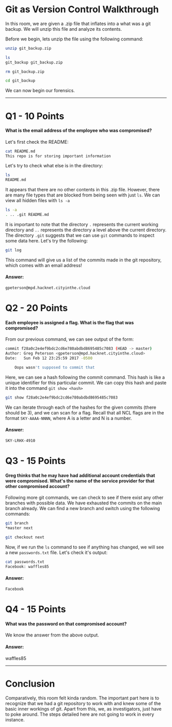 # Git as Version Control Walkthrough
In this room, we are given a .zip file that inflates into a what was a git backup. We will unzip this file and analyze its contents.

Before we begin, lets unzip the file using the following command:

```bash
unzip git_backup.zip
```

```bash
ls
git_backup git_backup.zip
```

```bash
rm git_backup.zip
```

```bash
cd git_backup
```

We can now begin our forensics.

---
# Q1 - 10 Points
#### What is the email address of the employee who was compromised?

Let's first check the README:

```bash
cat README.md
This repo is for storing important information
```

Let's try to check what else is in the directory:

```bash
ls
README.md
```

It appears that there are no other contents in this .zip file. However, there are many file types that are blocked from being seen with just `ls`. We can view all hidden files with `ls -a`

```bash
ls -a
. .. .git README.md
```

It is important to note that the directory `.` represents the current working directory and `..` represents the directory a level above the current directory. The directory `.git` suggests that we can use `git` commands to inspect some data here. Let's try the following:

```bash
git log
```

This command will give us a list of the commits made in the git repository, which comes with an email address!
#### Answer:
`gpeterson@mpd.hacknet.cityinthe.cloud`


# Q2 - 20 Points

#### Each employee is assigned a flag. What is the flag that was compromised?

From our previous command, we can see output of the form:

```bash
commit f28a0c2e4ef9bdc2cd6e780abdbd8695485c7083 (HEAD -> master)
Author: Greg Peterson <gpeterson@mpd.hacknet.cityinthe.cloud>
Date:   Sun Feb 12 23:25:59 2017 -0500

    Oops wasn't supposed to commit that

```

Here, we can see a hash following the commit command. This hash is like a unique identifier for this particular commit. We can copy this hash and paste it into the command `git show <hash>`

```bash
git show f28a0c2e4ef9bdc2cd6e780abdbd8695485c7083
```

We can iterate through each of the hashes for the given commits (there should be 3), and we can scan for a flag. Recall that all NCL flags are in the format `SKY-AAAA-NNNN`, where A is a letter and N is a number.
#### Answer:
`SKY-LRHX-4910`

# Q3 - 15 Points

#### Greg thinks that he may have had additional account credentials that were compromised. What's the name of the service provider for that other compromised account?

Following more git commands, we can check to see if there exist any other branches with possible data. We have exhausted the commits on the main branch already. We can find a new branch and switch using the following commands:

```bash
git branch
*master next
```

```bash
git checkout next
```

Now, if we run the `ls` command to see if anything has changed, we will see a new `passwords.txt` file. Let's check it's output:

```bash
cat passwords.txt
Facebook: waffles85
```
#### Answer:
`Facebook`

# Q4 - 15 Points

#### What was the password on that compromised account?

We know the answer from the above output.

#### Answer:
waffles85

---
# Conclusion

Comparatively, this room felt kinda random. The important part here is to recognize that we had a git repository to work with and knew some of the basic inner workings of git. Apart from this, we, as investigators, just have to poke around. The steps detailed here are not going to work in every instance.